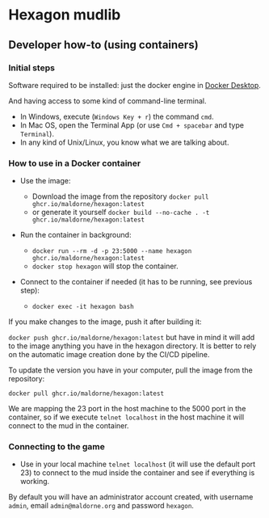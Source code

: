 
# Hexagon mudlib

## Developer how-to (using containers)

### Initial steps

Software required to be installed: just the docker engine in [Docker Desktop](https://www.docker.com/products/docker-desktop/).

And having access to some kind of command-line terminal.

  * In Windows, execute (`Windows Key + r`) the command `cmd`. 
  * In Mac OS, open the Terminal App (or use `Cmd + spacebar` and type `Terminal`).
  * In any kind of Unix/Linux, you know what we are talking about.

### How to use in a Docker container

- Use the image:

  - Download the image from the repository `docker pull ghcr.io/maldorne/hexagon:latest`
  - or generate it yourself `docker build --no-cache . -t ghcr.io/maldorne/hexagon:latest`

- Run the container in background:

  - `docker run --rm -d -p 23:5000 --name hexagon ghcr.io/maldorne/hexagon:latest`
  - `docker stop hexagon` will stop the container.

- Connect to the container if needed (it has to be running, see previous step):

  - `docker exec -it hexagon bash`

If you make changes to the image, push it after building it:

`docker push ghcr.io/maldorne/hexagon:latest` but have in mind it will add to the image anything you have in the hexagon directory. It is better to rely on the automatic image creation done by the CI/CD pipeline.

To update the version you have in your computer, pull the image from the repository:

`docker pull ghcr.io/maldorne/hexagon:latest`
   
We are mapping the 23 port in the host machine to the 5000 port in the container, so if we execute `telnet localhost` in the host machine it will connect to the mud in the container.

### Connecting to the game

- Use in your local machine `telnet localhost` (it will use the default port 23) to connect to the mud inside the container and see if everything is working.

By default you will have an administrator account created, with username `admin`, email `admin@maldorne.org` and password `hexagon`.
